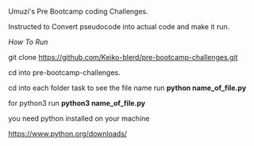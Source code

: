 Umuzi's Pre Bootcamp coding Challenges.

Instructed to Convert pseudocode into actual code and make it run.

*How To Run*

git clone https://github.com/Keiko-blerd/pre-bootcamp-challenges.git

cd into pre-bootcamp-challenges.

cd into each folder task to see the file name run **python name_of_file.py**

for python3 run **python3 name_of_file.py**

you need python installed on your machine

https://www.python.org/downloads/